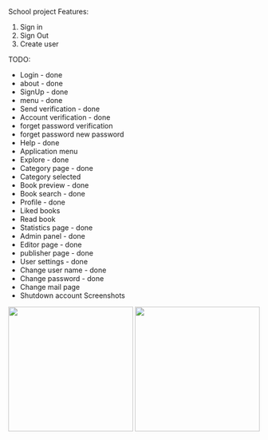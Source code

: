 School project 
Features: 
<ol>
  <li>Sign in</li>
  <li>Sign Out</li>
  <li>Create user</li>
</ol>




TODO:
- Login - done
- about - done
- SignUp - done
- menu - done
- Send verification  - done
- Account verification  - done
- forget password verification
- forget password new password
- Help - done
- Application menu 
- Explore  - done
- Category page - done
- Category selected 
- Book preview  - done
- Book search - done
- Profile  - done
- Liked books
- Read book
- Statistics page - done
- Admin panel - done
- Editor page - done
- publisher page - done
- User settings - done
- Change user name  - done
- Change password - done
- Change mail page
- Shutdown account
Screenshots


<img src="https://user-images.githubusercontent.com/44341663/158367103-77b47af0-ba11-4ba1-9675-666f796a0874.png" width=250>
<img src="https://user-images.githubusercontent.com/44341663/158367163-21ccd482-e431-40cc-bc04-bc0b4389928e.png" width=250>


